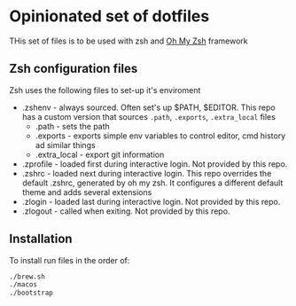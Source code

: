 # Opinionated set of dotfiles

THis set of files is to be used with zsh and [Oh My Zsh](https://ohmyz.sh/) framework

## Zsh configuration files

Zsh uses the following files to set-up it's enviroment
* .zshenv - always sourced. Often set's up $PATH, $EDITOR. This repo has a custom version that sources `.path`, `.exports`, `.extra_local` files
  * .path - sets the path
  * .exports - exports simple env variables to control editor, cmd history ad similar things
  * .extra_local - export git information
* .zprofile - loaded first during interactive login. Not provided by this repo.
* .zshrc - loaded next during interactive login. This repo overrides the default .zshrc, generated by oh my zsh. It configures a different default theme and adds several extensions
* .zlogin - loaded last during interactive login. Not provided by this repo.
* .zlogout - called when exiting. Not provided by this repo.

## Installation

To install run files in the order of:

```zsh
./brew.sh
./macos
./bootstrap
```